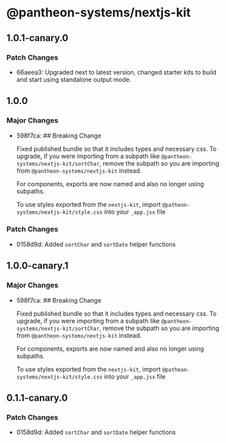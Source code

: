 # @pantheon-systems/nextjs-kit

## 1.0.1-canary.0

### Patch Changes

- 66aeea3: Upgraded next to latest version, changed starter kits to build and start using standalone output mode.

## 1.0.0

### Major Changes

- 598f7ca: ## Breaking Change

  Fixed published bundle so that it includes types and necessary css. To upgrade, if you were importing from a subpath like `@pantheon-systems/nextjs-kit/sortChar`, remove the subpath so you are importing from `@pantheon-systems/nextjs-kit` instead.

  For components, exports are now named and also no longer using subpaths.

  To use styles exported from the `nextjs-kit`, import `@patheon-systems/nextjs-kit/style.css` into your `_app.jsx` file

### Patch Changes

- 0158d9d: Added `sortChar` and `sortDate` helper functions

## 1.0.0-canary.1

### Major Changes

- 598f7ca: ## Breaking Change

  Fixed published bundle so that it includes types and necessary css. To upgrade, if you were importing from a subpath like `@pantheon-systems/nextjs-kit/sortChar`, remove the subpath so you are importing from `@pantheon-systems/nextjs-kit` instead.

  For components, exports are now named and also no longer using subpaths.

  To use styles exported from the `nextjs-kit`, import `@patheon-systems/nextjs-kit/style.css` into your `_app.jsx` file

## 0.1.1-canary.0

### Patch Changes

- 0158d9d: Added `sortChar` and `sortDate` helper functions
